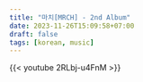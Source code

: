 ```yaml
---
title: "마치[MRCH] - 2nd Album"
date: 2023-11-26T15:09:58+07:00
draft: false
tags: [korean, music]
---
```


{{< youtube 2RLbj-u4FnM >}}
